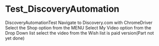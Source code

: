 # Test_DiscoveryAutomation
DiscoveryAutomationTest
Navigate to Discovery.com with ChromeDriver
Select the Shop option from the MENU 
Select My Video option from the Drop Down list
select the video from the Wish list is paid version(Part not yet done)
